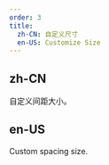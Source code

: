 ```yaml
---
order: 3
title:
  zh-CN: 自定义尺寸
  en-US: Customize Size
---
```


## zh-CN

自定义间距大小。

## en-US

Custom spacing size.

